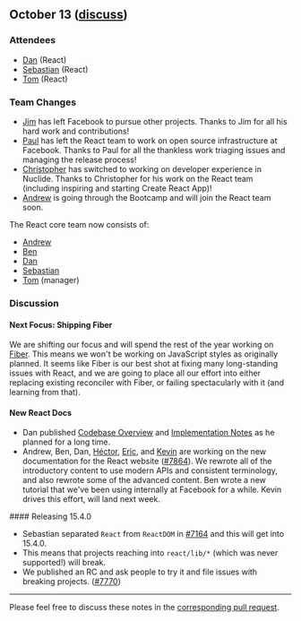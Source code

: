 ## October 13 ([discuss](https://github.com/reactjs/core-notes/pull/33))

### Attendees

* [Dan](https://twitter.com/dan_abramov) (React)
* [Sebastian](https://twitter.com/sebmarkbage) (React)
* [Tom](https://twitter.com/tomocchino) (React)

### Team Changes

* [Jim](https://github.com/jimfb) has left Facebook to pursue other projects. Thanks to Jim for all his hard work and contributions!
* [Paul](https://twitter.com/zpao) has left the React team to work on open source infrastructure at Facebook. Thanks to Paul for all the thankless work triaging issues and managing the release process!
* [Christopher](https://twitter.com/vjeux) has switched to working on developer experience in Nuclide. Thanks to Christopher for his work on the React team (including inspiring and starting Create React App)!
* [Andrew](http://twitter.com/acdlite) is going through the Bootcamp and will join the React team soon.

The React core team now consists of:

* [Andrew](https://twitter.com/acdlite)
* [Ben](https://twitter.com/soprano)
* [Dan](https://twitter.com/dan_abramov)
* [Sebastian](https://twitter.com/sebmarkbage)
* [Tom](https://twitter.com/tomocchino) (manager)

### Discussion

#### Next Focus: Shipping Fiber

We are shifting our focus and will spend the rest of the year working on [Fiber](https://github.com/facebook/react/issues/6170). This means we won't be working on JavaScript styles as originally planned. It seems like Fiber is our best shot at fixing many long-standing issues with React, and we are going to place all our effort into either replacing existing reconciler with Fiber, or failing spectacularly with it (and learning from that).

#### New React Docs

* Dan published [Codebase Overview](https://facebook.github.io/react/contributing/codebase-overview.html) and [Implementation Notes](https://facebook.github.io/react/contributing/implementation-notes.html) as he planned for a long time.
* Andrew, Ben, Dan, [Héctor](https://github.com/hramos), [Eric](https://twitter.com/ericnakagawa), and [Kevin](http://twitter.com/lacker) are working on the new documentation for the React website ([#7864](https://github.com/facebook/react/pull/7864)). We rewrote all of the introductory content to use modern APIs and consistent terminology, and also rewrote some of the advanced content. Ben wrote a new tutorial that we've been using internally at Facebook for a while. Kevin drives this effort, will land next week.

#### Releasing 15.4.0

* Sebastian separated `React` from `ReactDOM` in [#7164](https://github.com/facebook/react/pull/7164) and this will get into 15.4.0.
* This means that projects reaching into `react/lib/*` (which was never supported!) will break.
* We published an RC and ask people to try it and file issues with breaking projects. ([#7770](https://github.com/facebook/react/issues/7770#issuecomment-253899837))

------------

Please feel free to discuss these notes in the [corresponding pull request](https://github.com/reactjs/core-notes/pull/33).
